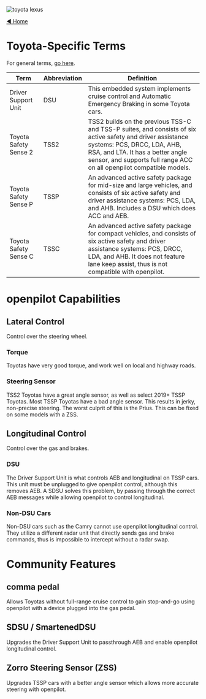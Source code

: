 ![toyota lexus](https://user-images.githubusercontent.com/37757984/81997758-90689f80-9605-11ea-98c5-cbdf92f49e30.jpeg)

[◄ Home](https://github.com/commaai/openpilot/wiki)

# Toyota-Specific Terms

For general terms, [go here](https://github.com/commaai/openpilot/wiki/General-Terms).

Term | Abbreviation | Definition
--- | --- | ---
Driver Support Unit | DSU | This embedded system implements cruise control and Automatic Emergency Braking in some Toyota cars.
Toyota Safety Sense 2 | TSS2 | TSS2 builds on the previous TSS-C and TSS-P suites, and consists of six active safety and driver assistance systems: PCS, DRCC, LDA, AHB, RSA, and LTA. It has a better angle sensor, and supports full range ACC on all openpilot compatible models.
Toyota Safety Sense P | TSSP | An advanced active safety package for mid-size and large vehicles, and consists of six active safety and driver assistance systems: PCS, LDA, and AHB. Includes a DSU which does ACC and AEB.
Toyota Safety Sense C | TSSC | An advanced active safety package for compact vehicles, and consists of six active safety and driver assistance systems: PCS, DRCC, LDA, and AHB. It does not feature lane keep assist, thus is not compatible with openpilot.

# openpilot Capabilities

## Lateral Control

Control over the steering wheel.

### Torque

Toyotas have very good torque, and work well on local and highway roads.

### Steering Sensor

TSS2 Toyotas have a great angle sensor, as well as select 2019+ TSSP Toyotas.
Most TSSP Toyotas have a bad angle sensor. This results in jerky, non-precise steering. The worst culprit of this is the Prius. This can be fixed on some models with a ZSS.

## Longitudinal Control

Control over the gas and brakes.

### DSU

The Driver Support Unit is what controls AEB and longitudinal on TSSP cars. This unit must be unplugged to give openpilot control, although this removes AEB. A SDSU solves this problem, by passing through the correct AEB messages while allowing openpilot to control longitudinal.

### Non-DSU Cars

Non-DSU cars such as the Camry cannot use openpilot longitudinal control. They utilize a different radar unit that directly sends gas and brake commands, thus is impossible to intercept without a radar swap.

# Community Features

## comma pedal

Allows Toyotas without full-range cruise control to gain stop-and-go using openpilot with a device plugged into the gas pedal.

## SDSU / SmartenedDSU

Upgrades the Driver Support Unit to passthrough AEB and enable openpilot longitudinal control.

## Zorro Steering Sensor (ZSS)

Upgrades TSSP cars with a better angle sensor which allows more accurate steering with openpilot.